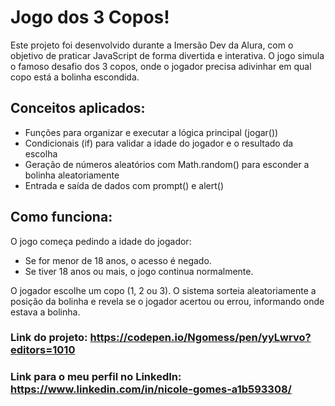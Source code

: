 # Jogo dos 3 Copos!

Este projeto foi desenvolvido durante a Imersão Dev da Alura, com o objetivo de praticar JavaScript de forma divertida e interativa.
O jogo simula o famoso desafio dos 3 copos, onde o jogador precisa adivinhar em qual copo está a bolinha escondida.

## Conceitos aplicados:

- Funções para organizar e executar a lógica principal (jogar())
- Condicionais (if) para validar a idade do jogador e o resultado da escolha
- Geração de números aleatórios com Math.random() para esconder a bolinha aleatoriamente
- Entrada e saída de dados com prompt() e alert()

## Como funciona:

O jogo começa pedindo a idade do jogador:

- Se for menor de 18 anos, o acesso é negado.
- Se tiver 18 anos ou mais, o jogo continua normalmente.

O jogador escolhe um copo (1, 2 ou 3).
O sistema sorteia aleatoriamente a posição da bolinha e revela se o jogador acertou ou errou, informando onde estava a bolinha.

### Link do projeto: https://codepen.io/Ngomess/pen/yyLwrvo?editors=1010
### Link para o meu perfil no LinkedIn: https://www.linkedin.com/in/nicole-gomes-a1b593308/
